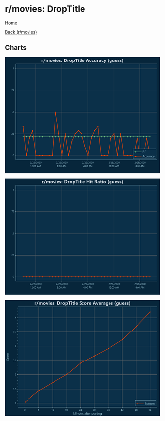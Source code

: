 # r/movies: DropTitle

[Home](../../index.md)

[Back (r/movies)](../guess_movies.md)

## Charts

![r/movies R² (guess)](../../images/models/guess_movies_DropTitle_Accuracy.png "r/movies R² (guess)")

![r/movies Hit Ratio (guess)](../../images/models/guess_movies_DropTitle_HitRatio.png "r/movies Hit Ratio (guess)")

![r/movies Score Averages (guess)](../../images/models/guess_movies_DropTitle_Scores.png "r/movies Score Averages (guess)")

